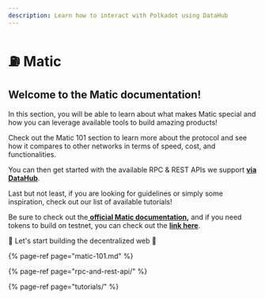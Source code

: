 ```yaml
---
description: Learn how to interact with Polkadot using DataHub
---
```


# ⛽ Matic

## Welcome to the Matic documentation! <a id="welcome-to-the-polkadot-documentation"></a>

In this section, you will be able to learn about what makes Matic special and how you can leverage available tools to build amazing products!

Check out the Matic 101 section to learn more about the protocol and see how it compares to other networks in terms of speed, cost, and functionalities.

You can then get started with the available RPC & REST APIs we support [**via DataHub**](https://datahub.figment.io/sign_up?service=matic).

Last but not least, if you are looking for guidelines or simply some inspiration, check out our list of available tutorials!

Be sure to check out the[ **official Matic documentation**](https://docs.matic.network/docs/develop/getting-started)**,** and if you need tokens to build on testnet, you can check out the [**link here**](https://faucet.matic.network/). 

🚀 Let's start building the decentralized web 🚀[  
](https://learn.figment.io/network-documentation/polkadot/polkadot-101)

{% page-ref page="matic-101.md" %}

{% page-ref page="rpc-and-rest-api/" %}

{% page-ref page="tutorials/" %}

